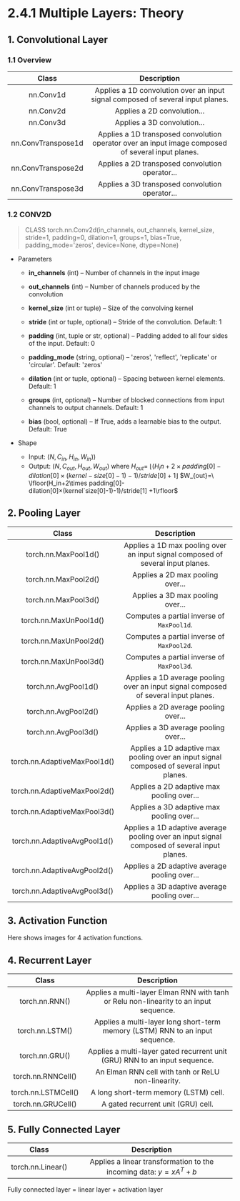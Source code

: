 # 2.4.1 Multiple Layers: Theory

## 1. Convolutional Layer

### 1.1 Overview

| Class | Description |
| :---: | :---: |
| nn.Conv1d | Applies a 1D convolution over an input signal composed of several input planes. |
| nn.Conv2d | Applies a 2D convolution... |
| nn.Conv3d | Applies a 3D convolution... |
| nn.ConvTranspose1d | Applies a 1D transposed convolution operator over an input image composed of several input planes.| 
| nn.ConvTranspose2d | Applies a 2D transposed convolution operator... |
| nn.ConvTranspose3d | Applies a 3D transposed convolution operator... |

### 1.2 CONV2D

> CLASS torch.nn.Conv2d(in_channels, out_channels, kernel_size, stride=1, padding=0, dilation=1, groups=1, bias=True, padding_mode='zeros', device=None, dtype=None)

- Parameters
  - **in_channels** (int) – Number of channels in the input image

  - **out_channels** (int) – Number of channels produced by the convolution

  - **kernel_size** (int or tuple) – Size of the convolving kernel

  - **stride** (int or tuple, optional) – Stride of the convolution. Default: 1

  - **padding** (int, tuple or str, optional) – Padding added to all four sides of the input. Default: 0

  - **padding_mode** (string, optional) – 'zeros', 'reflect', 'replicate' or 'circular'. Default: 'zeros'

  - **dilation** (int or tuple, optional) – Spacing between kernel elements. Default: 1

  - **groups** (int, optional) – Number of blocked connections from input channels to output channels. Default: 1

  - **bias** (bool, optional) – If True, adds a learnable bias to the output. Default: True
  
- Shape
  - Input: $(N, C_{in}, H_{in}, W_{in}) )$
  - Output: $(N, C_{out}, H_{out}, W_{out})$ where $H_{out}=\ \lfloor(H_in+2\times padding[0]-dilation[0]×(kernel-size[0]-1)-1)/stride[0] +1\rfloor$ $W_{out}=\ \lfloor(H_in+2\times padding[0]-dilation[0]×(kernel`size[0]-1)-1)/stride[1] +1\rfloor$

## 2. Pooling Layer

| Class | Description |
| :--: | :--: |
| torch.nn.MaxPool1d() | Applies a 1D max pooling over an input signal composed of several input planes. |
| torch.nn.MaxPool2d() | Applies a 2D max pooling over... |
| torch.nn.MaxPool3d() | Applies a 3D max pooling over... |
| torch.nn.MaxUnPool1d() | Computes a partial inverse of ```MaxPool1d```. |
| torch.nn.MaxUnPool2d() | Computes a partial inverse of ```MaxPool2d```. |
| torch.nn.MaxUnPool3d() | Computes a partial inverse of ```MaxPool3d```. |
| torch.nn.AvgPool1d() | Applies a 1D average pooling over an input signal composed of several input planes. |
| torch.nn.AvgPool2d() | Applies a 2D average pooling over... |
| torch.nn.AvgPool3d() | Applies a 3D average pooling over... |
| torch.nn.AdaptiveMaxPool1d() | Applies a 1D adaptive max pooling over an input signal composed of several input planes. |
| torch.nn.AdaptiveMaxPool2d() | Applies a 2D adaptive max pooling over... |
| torch.nn.AdaptiveMaxPool3d() | Applies a 3D adaptive max pooling over... |
| torch.nn.AdaptiveAvgPool1d() | Applies a 1D adaptive average pooling over an input signal composed of several input planes. |
| torch.nn.AdaptiveAvgPool2d() | Applies a 2D adaptive average pooling over... |
| torch.nn.AdaptiveAvgPool3d() | Applies a 3D adaptive average pooling over... |

## 3. Activation Function

Here shows images for 4 activation functions.

## 4. Recurrent Layer

| Class | Description |
| :---: | :---: |
| torch.nn.RNN() | Applies a multi-layer Elman RNN with tanh or Relu non-linearity to an input sequence. |
| torch.nn.LSTM() | Applies a multi-layer long short-term memory (LSTM) RNN to an input sequence. |
| torch.nn.GRU() | Applies a multi-layer gated recurrent unit (GRU) RNN to an input sequence. |
| torch.nn.RNNCell() | An Elman RNN cell with tanh or ReLU non-linearity. |
| torch.nn.LSTMCell() | A long short-term memory (LSTM) cell. |
| torch.nn.GRUCell() | A gated recurrent unit (GRU) cell. |

## 5. Fully Connected Layer

| Class | Description |
| :---: | :---: |
| torch.nn.Linear() | Applies a linear transformation to the incoming data: $y = xA^T + b$ |

Fully connected layer = linear layer + activation layer
